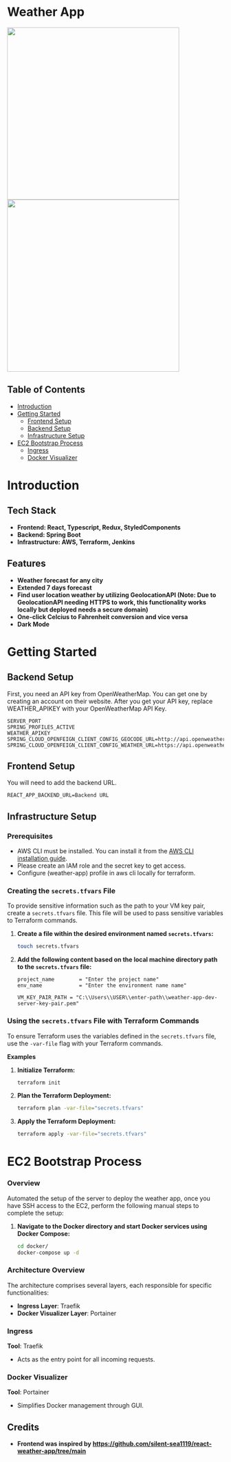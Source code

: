 # Weather App

<img src="https://user-images.githubusercontent.com/25284536/90274607-2535a000-de76-11ea-9d21-ab8c3e68b3a9.png" width="400"> <img src="https://user-images.githubusercontent.com/25284536/90274626-29fa5400-de76-11ea-97a7-c6b67ec2f66a.png" width="400">

## Table of Contents

- [Introduction](#introduction)
- [Getting Started](#getting-started)
  - [Frontend Setup](#frontend-setup)
  - [Backend Setup](#backend-setup)
  - [Infrastructure Setup](#infrastructure-setup)
- [EC2 Bootstrap Process](#ec2-bootstrap-process)
  - [Ingress](#ingress)
  - [Docker Visualizer](#docker-visualizer)

# Introduction

## Tech Stack

- **Frontend: React, Typescript, Redux, StyledComponents**
- **Backend: Spring Boot**
- **Infrastructure: AWS, Terraform, Jenkins**

## Features

- **Weather forecast for any city**
- **Extended 7 days forecast**
- **Find user location weather by utilizing GeolocationAPI (Note: Due to GeolocationAPI needing HTTPS to work, this functionality works locally but deployed needs a secure domain)**
- **One-click Celcius to Fahrenheit conversion and vice versa**
- **Dark Mode**

# Getting Started

## Backend Setup

First, you need an API key from OpenWeatherMap. You can get one by creating an account on their website. After you get your API key, replace WEATHER_APIKEY with your OpenWeatherMap API Key.

```
SERVER_PORT
SPRING_PROFILES_ACTIVE
WEATHER_APIKEY
SPRING_CLOUD_OPENFEIGN_CLIENT_CONFIG_GEOCODE_URL=http://api.openweathermap.org/geo/1.0
SPRING_CLOUD_OPENFEIGN_CLIENT_CONFIG_WEATHER_URL=https://api.openweathermap.org/data/2.5
```

## Frontend Setup

You will need to add the backend URL.

```
REACT_APP_BACKEND_URL=Backend URL
```

## Infrastructure Setup

### Prerequisites

- AWS CLI must be installed. You can install it from the [AWS CLI installation guide](https://docs.aws.amazon.com/cli/latest/userguide/getting-started-install.html).
- Please create an IAM role and the secret key to get access.
- Configure (weather-app) profile in aws cli locally for terraform.

### Creating the `secrets.tfvars` File

To provide sensitive information such as the path to your VM key pair, create a `secrets.tfvars` file. This file will be used to pass sensitive variables to Terraform commands.

1. **Create a file within the desired environment named `secrets.tfvars`:**

   ```sh
   touch secrets.tfvars
   ```

2. **Add the following content based on the local machine directory path to the `secrets.tfvars` file:**

   ```hcl
   project_name        = "Enter the project name"
   env_name            = "Enter the environment name name"

   VM_KEY_PAIR_PATH = "C:\\Users\\USER\\enter-path\\weather-app-dev-server-key-pair.pem"
   ```

### Using the `secrets.tfvars` File with Terraform Commands

To ensure Terraform uses the variables defined in the `secrets.tfvars` file, use the `-var-file` flag with your Terraform commands.

**Examples**

1. **Initialize Terraform:**

   ```sh
   terraform init
   ```

2. **Plan the Terraform Deployment:**

   ```sh
   terraform plan -var-file="secrets.tfvars"
   ```

3. **Apply the Terraform Deployment:**

   ```sh
   terraform apply -var-file="secrets.tfvars"
   ```

# EC2 Bootstrap Process

### Overview

Automated the setup of the server to deploy the weather app, once you have SSH access to the EC2, perform the following manual steps to complete the setup:

1. **Navigate to the Docker directory and start Docker services using Docker Compose:**

   ```sh
   cd docker/
   docker-compose up -d
   ```

### Architecture Overview

The architecture comprises several layers, each responsible for specific functionalities:

- **Ingress Layer**: Traefik
- **Docker Visualizer Layer**: Portainer

### Ingress

**Tool**: Traefik

- Acts as the entry point for all incoming requests.

### Docker Visualizer

**Tool**: Portainer

- Simplifies Docker management through GUI.

## Credits

- **Frontend was inspired by <https://github.com/silent-sea1119/react-weather-app/tree/main>**
